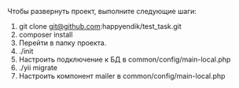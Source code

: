 Чтобы развернуть проект, выполните следующие шаги:

1. git clone git@github.com:happyendik/test_task.git
2. composer install
3. Перейти в папку проекта.
4. ./init
5. Настроить подключение к БД в common/config/main-local.php
6. ./yii migrate
7. Настроить компонент mailer в common/config/main-local.php
